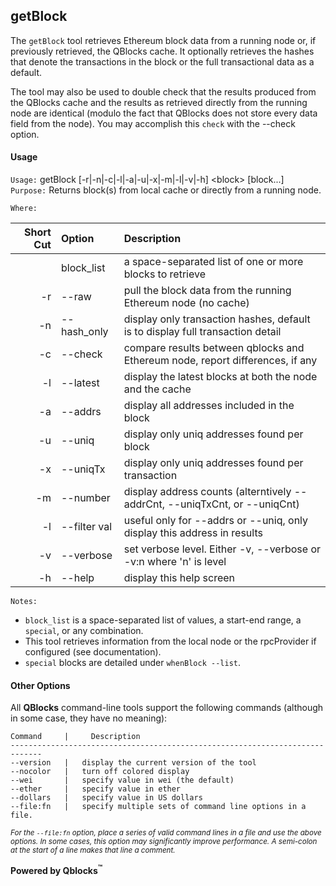 ## getBlock

The `getBlock` tool retrieves Ethereum block data from a running node or, if previously retrieved, the QBlocks cache. It optionally retrieves the hashes that denote the transactions in the block or the full transactional data as a default.

The tool may also be used to double check that the results produced from the QBlocks cache and the results as retrieved directly from the running node are identical (modulo the fact that QBlocks does not store every data field from the node). You may accomplish this `check` with the --check option.

#### Usage

`Usage:`    getBlock [-r|-n|-c|-l|-a|-u|-x|-m|-l|-v|-h] &lt;block&gt; [block...]  
`Purpose:`  Returns block(s) from local cache or directly from a running node.
             
`Where:`  

| Short Cut | Option | Description |
| -------: | :------- | :------- |
|  | block_list | a space-separated list of one or more blocks to retrieve |
| -r | --raw | pull the block data from the running Ethereum node (no cache) |
| -n | --hash_only | display only transaction hashes, default is to display full transaction detail |
| -c | --check | compare results between qblocks and Ethereum node, report differences, if any |
| -l | --latest | display the latest blocks at both the node and the cache |
| -a | --addrs | display all addresses included in the block |
| -u | --uniq | display only uniq addresses found per block |
| -x | --uniqTx | display only uniq addresses found per transaction |
| -m | --number | display address counts (alterntively --addrCnt, --uniqTxCnt, or --uniqCnt) |
| -l | --filter val | useful only for --addrs or --uniq, only display this address in results |
| -v | --verbose | set verbose level. Either -v, --verbose or -v:n where 'n' is level |
| -h | --help | display this help screen |

`Notes:`

- `block_list` is a space-separated list of values, a start-end range, a `special`, or any combination.
- This tool retrieves information from the local node or the rpcProvider if configured (see documentation).
- `special` blocks are detailed under `whenBlock --list`.

#### Other Options

All **QBlocks** command-line tools support the following commands (although in some case, they have no meaning):

    Command     |     Description
    -----------------------------------------------------------------------------
    --version   |   display the current version of the tool
    --nocolor   |   turn off colored display
    --wei       |   specify value in wei (the default)
    --ether     |   specify value in ether
    --dollars   |   specify value in US dollars
    --file:fn   |   specify multiple sets of command line options in a file.

<small>*For the `--file:fn` option, place a series of valid command lines in a file and use the above options. In some cases, this option may significantly improve performance. A semi-colon at the start of a line makes that line a comment.*</small>

**Powered by Qblocks<sup>&trade;</sup>**


